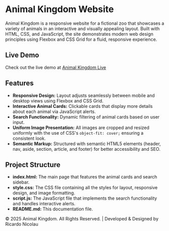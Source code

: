 # Animal Kingdom Website

Animal Kingdom is a responsive website for a fictional zoo that showcases a variety of animals in an interactive and visually appealing layout. Built with HTML, CSS, and JavaScript, the site demonstrates modern web design principles using Flexbox and CSS Grid for a fluid, responsive experience.

## Live Demo

Check out the live demo at [Animal Kingdom Live](https://animal-search-rn.netlify.app)

## Features

- **Responsive Design:** Layout adjusts seamlessly between mobile and desktop views using Flexbox and CSS Grid.
- **Interactive Animal Cards:** Clickable cards that display more details about each animal via JavaScript alerts.
- **Search Functionality:** Dynamic filtering of animal cards based on user input.
- **Uniform Image Presentation:** All images are cropped and resized uniformly with the use of CSS's `object-fit: cover;` ensuring a consistent look.
- **Semantic Markup:** Structured with semantic HTML5 elements (header, nav, aside, section, article, and footer) for better accessibility and SEO.

## Project Structure

- **index.html:** The main page that features the animal cards and search sidebar.
- **style.css:** The CSS file containing all the styles for layout, responsive design, and image formatting.
- **script.js:** The JavaScript file that implements the search functionality and handles interactive alerts.
- **README.md:** This documentation file.

© 2025 Animal Kingdom. All Rights Reserved. | Developed & Designed by Ricardo Nicolau
